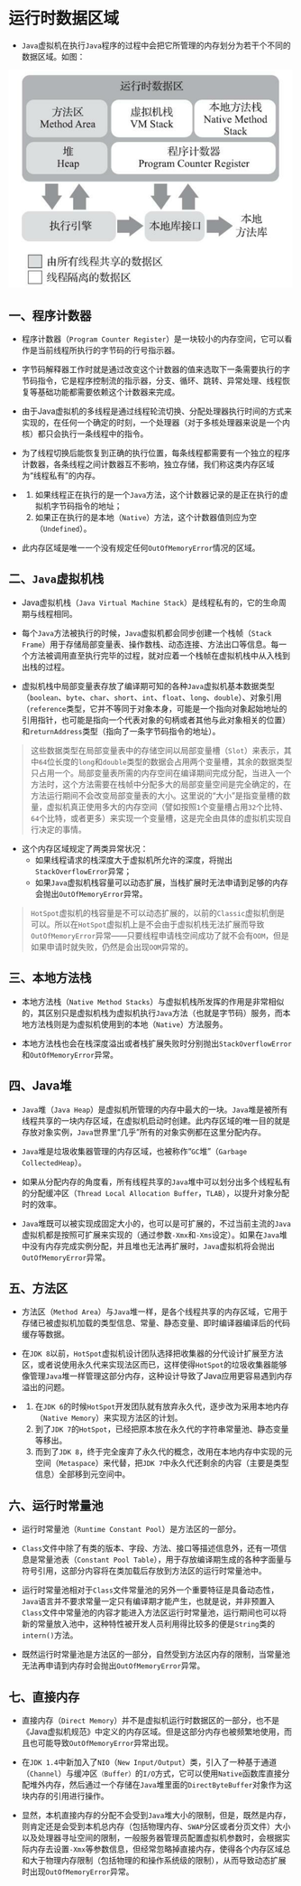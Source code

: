 # 运行时数据区域

- `Java`虚拟机在执行`Java`程序的过程中会把它所管理的内存划分为若干个不同的数据区域。如图：

![image](https://github.com/ktf-cool/JavaList/blob/master/images/Java%E8%99%9A%E6%8B%9F%E6%9C%BA%E8%BF%90%E8%A1%8C%E6%97%B6%E6%95%B0%E6%8D%AE%E5%8C%BA.png)

## 一、程序计数器

- 程序计数器（`Program Counter Register`）是一块较小的内存空间，它可以看作是当前线程所执行的字节码的行号指示器。

- 字节码解释器工作时就是通过改变这个计数器的值来选取下一条需要执行的字节码指令，它是程序控制流的指示器，分支、循环、跳转、异常处理、线程恢复等基础功能都需要依赖这个计数器来完成。

- 由于Java虚拟机的多线程是通过线程轮流切换、分配处理器执行时间的方式来实现的，在任何一个确定的时刻，一个处理器（对于多核处理器来说是一个内核）都只会执行一条线程中的指令。

- 为了线程切换后能恢复到正确的执行位置，每条线程都需要有一个独立的程序计数器，各条线程之间计数器互不影响，独立存储，我们称这类内存区域为“线程私有”的内存。

- 1. 如果线程正在执行的是一个`Java`方法，这个计数器记录的是正在执行的虚拟机字节码指令的地址；
  2. 如果正在执行的是本地（`Native`）方法，这个计数器值则应为空（`Undefined`）。

- 此内存区域是唯一一个没有规定任何`OutOfMemoryError`情况的区域。



## 二、`Java`虚拟机栈

- Java虚拟机栈（`Java Virtual Machine Stack`）是线程私有的，它的生命周期与线程相同。
- 每个`Java`方法被执行的时候，`Java`虚拟机都会同步创建一个栈帧（`Stack Frame`）用于存储局部变量表、操作数栈、动态连接、方法出口等信息。每一个方法被调用直至执行完毕的过程，就对应着一个栈帧在虚拟机栈中从入栈到出栈的过程。

- 虚拟机栈中局部变量表存放了编译期可知的各种`Java`虚拟机基本数据类型（`boolean`、`byte`、`char`、`short`、`int`、`float`、`long`、`double`）、对象引用（`reference`类型，它并不等同于对象本身，可能是一个指向对象起始地址的引用指针，也可能是指向一个代表对象的句柄或者其他与此对象相关的位置）和`returnAddress`类型（指向了一条字节码指令的地址）。

> 这些数据类型在局部变量表中的存储空间以局部变量槽（`Slot`）来表示，其中`64`位长度的`long`和`double`类型的数据会占用两个变量槽，其余的数据类型只占用一个。局部变量表所需的内存空间在编译期间完成分配，当进入一个方法时，这个方法需要在栈帧中分配多大的局部变量空间是完全确定的，在方法运行期间不会改变局部变量表的大小。这里说的“大小”是指变量槽的数量，虚拟机真正使用多大的内存空间（譬如按照`1`个变量槽占用`32`个比特、`64`个比特，或者更多）来实现一个变量槽，这是完全由具体的虚拟机实现自行决定的事情。

- 这个内存区域规定了两类异常状况：
  - 如果线程请求的栈深度大于虚拟机所允许的深度，将抛出`StackOverflowError`异常；
  - 如果`Java`虚拟机栈容量可以动态扩展，当栈扩展时无法申请到足够的内存会抛出`OutOfMemoryError`异常。

> `HotSpot`虚拟机的栈容量是不可以动态扩展的，以前的`Classic`虚拟机倒是可以。所以在`HotSpot`虚拟机上是不会由于虚拟机栈无法扩展而导致`OutOfMemoryError`异常——只要线程申请栈空间成功了就不会有`OOM`，但是如果申请时就失败，仍然是会出现`OOM`异常的。



## 三、本地方法栈

- 本地方法栈（`Native Method Stacks`）与虚拟机栈所发挥的作用是非常相似的，其区别只是虚拟机栈为虚拟机执行`Java`方法（也就是字节码）服务，而本地方法栈则是为虚拟机使用到的本地（`Native`）方法服务。

- 本地方法栈也会在栈深度溢出或者栈扩展失败时分别抛出`StackOverflowError`和`OutOfMemoryError`异常。



## 四、Java堆

- `Java`堆（`Java Heap`）是虚拟机所管理的内存中最大的一块。`Java`堆是被所有线程共享的一块内存区域，在虚拟机启动时创建。此内存区域的唯一目的就是存放对象实例，`Java`世界里“几乎”所有的对象实例都在这里分配内存。

- `Java`堆是垃圾收集器管理的内存区域，也被称作“`GC`堆”（`Garbage CollectedHeap`）。
- 如果从分配内存的角度看，所有线程共享的`Java`堆中可以划分出多个线程私有的分配缓冲区（`Thread Local Allocation Buffer`，`TLAB`），以提升对象分配时的效率。

- `Java`堆既可以被实现成固定大小的，也可以是可扩展的，不过当前主流的`Java`虚拟机都是按照可扩展来实现的（通过参数`-Xmx`和`-Xms`设定）。如果在`Java`堆中没有内存完成实例分配，并且堆也无法再扩展时，`Java`虚拟机将会抛出`OutOfMemoryError`异常。



## 五、方法区

- 方法区（`Method Area`）与`Java`堆一样，是各个线程共享的内存区域，它用于存储已被虚拟机加载的类型信息、常量、静态变量、即时编译器编译后的代码缓存等数据。

- 在`JDK 8`以前，`HotSpot`虚拟机设计团队选择把收集器的分代设计扩展至方法区，或者说使用永久代来实现法区而已，这样使得`HotSpot`的垃圾收集器能够像管理`Java`堆一样管理这部分内存，这种设计导致了Java应用更容易遇到内存溢出的问题。

- 1. 在`JDK 6`的时候`HotSpot`开发团队就有放弃永久代，逐步改为采用本地内存（`Native Memory`）来实现方法区的计划。
  2. 到了`JDK 7`的`HotSpot`，已经把原本放在永久代的字符串常量池、静态变量等移出。
  3. 而到了`JDK 8`，终于完全废弃了永久代的概念，改用在本地内存中实现的元空间（`Metaspace`）来代替，把`JDK 7`中永久代还剩余的内容（主要是类型信息）全部移到元空间中。



## 六、运行时常量池

- 运行时常量池（`Runtime Constant Pool`）是方法区的一部分。

- `Class`文件中除了有类的版本、字段、方法、接口等描述信息外，还有一项信息是常量池表（`Constant Pool Table`），用于存放编译期生成的各种字面量与符号引用，这部分内容将在类加载后存放到方法区的运行时常量池中。

- 运行时常量池相对于`Class`文件常量池的另外一个重要特征是具备动态性，`Java`语言并不要求常量一定只有编译期才能产生，也就是说，并非预置入`Class`文件中常量池的内容才能进入方法区运行时常量池，运行期间也可以将新的常量放入池中，这种特性被开发人员利用得比较多的便是`String`类的`intern()`方法。

- 既然运行时常量池是方法区的一部分，自然受到方法区内存的限制，当常量池无法再申请到内存时会抛出`OutOfMemoryError`异常。



## 七、直接内存

- 直接内存（`Direct Memory`）并不是虚拟机运行时数据区的一部分，也不是《Java虚拟机规范》中定义的内存区域。但是这部分内存也被频繁地使用，而且也可能导致`OutOfMemoryError`异常出现。

- 在`JDK 1.4`中新加入了`NIO`（`New Input/Output`）类，引入了一种基于通道（`Channel`）与缓冲区`（Buffer）`的`I/O`方式，它可以使用`Native`函数库直接分配堆外内存，然后通过一个存储在`Java`堆里面的`DirectByteBuffer`对象作为这块内存的引用进行操作。

- 显然，本机直接内存的分配不会受到`Java`堆大小的限制，但是，既然是内存，则肯定还是会受到本机总内存（包括物理内存、`SWAP`分区或者分页文件）大小以及处理器寻址空间的限制，一般服务器管理员配置虚拟机参数时，会根据实际内存去设置`-Xmx`等参数信息，但经常忽略掉直接内存，使得各个内存区域总和大于物理内存限制（包括物理的和操作系统级的限制），从而导致动态扩展时出现`OutOfMemoryError`异常。
